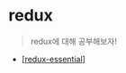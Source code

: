 # redux

> redux에 대해 공부해보자!

- [[redux-essential]]

[//begin]: # "Autogenerated link references for markdown compatibility"
[redux-essential]: redux-essential "redux essential"
[//end]: # "Autogenerated link references"
